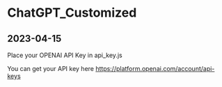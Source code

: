 # ChatGPT_Customized
2023-04-15
--------------------------------------------------------
Place your OPENAI API Key in api_key.js

You can get your API key here
https://platform.openai.com/account/api-keys
